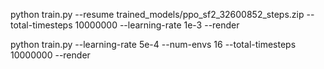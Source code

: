 




python train.py --resume trained_models/ppo_sf2_32600852_steps.zip --total-timesteps 10000000 --learning-rate 1e-3 --render





python train.py --learning-rate 5e-4 --num-envs 16 --total-timesteps 10000000 --render